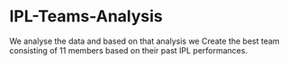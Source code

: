 # IPL-Teams-Analysis

We analyse the data and based on that analysis we Create the best team consisting of 11 members based on their past IPL performances.

